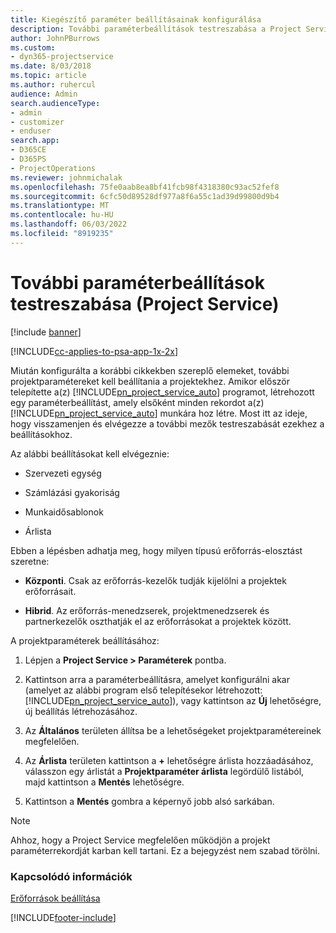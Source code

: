 ```yaml
---
title: Kiegészítő paraméter beállításainak konfigurálása
description: További paraméterbeállítások testreszabása a Project Service szolgáltatásban
author: JohnPBurrows
ms.custom:
- dyn365-projectservice
ms.date: 8/03/2018
ms.topic: article
ms.author: ruhercul
audience: Admin
search.audienceType:
- admin
- customizer
- enduser
search.app:
- D365CE
- D365PS
- ProjectOperations
ms.reviewer: johnmichalak
ms.openlocfilehash: 75fe0aab8ea8bf41fcb98f4318380c93ac52fef8
ms.sourcegitcommit: 6cfc50d89528df977a8f6a55c1ad39d99800d9b4
ms.translationtype: MT
ms.contentlocale: hu-HU
ms.lasthandoff: 06/03/2022
ms.locfileid: "8919235"
---
```

# <a name="configure-additional-parameter-settings-project-service"></a>További paraméterbeállítások testreszabása (Project Service)

[!include [banner](../includes/psa-now-project-operations.md)]

[!INCLUDE[cc-applies-to-psa-app-1x-2x](../includes/cc-applies-to-psa-app-1x-2x.md)]

Miután konfigurálta a korábbi cikkekben szereplő elemeket, további projektparamétereket kell beállítania a projektekhez. Amikor először telepítette a(z) [!INCLUDE[pn_project_service_auto](../includes/pn-project-service-auto.md)] programot, létrehozott egy paraméterbeállítást, amely elsőként minden rekordot a(z) [!INCLUDE[pn_project_service_auto](../includes/pn-project-service-auto.md)] munkára hoz létre. Most itt az ideje, hogy visszamenjen és elvégezze a további mezők testreszabását ezekhez a beállításokhoz.  
  
 Az alábbi beállításokat kell elvégeznie:  
  
-   Szervezeti egység  
  
-   Számlázási gyakoriság  
  
-   Munkaidősablonok  
  
-   Árlista  
 
Ebben a lépésben adhatja meg, hogy milyen típusú erőforrás-elosztást szeretne:  
  
- **Központi**. Csak az erőforrás-kezelők tudják kijelölni a projektek erőforrásait.  
  
- **Hibrid**. Az erőforrás-menedzserek, projektmenedzserek és partnerkezelők oszthatják el az erőforrásokat a projektek között.  
  
 
A projektparaméterek beállításához:  
  
1. Lépjen a **Project Service > Paraméterek** pontba.  
  
2. Kattintson arra a paraméterbeállításra, amelyet konfigurálni akar (amelyet az alábbi program első telepítésekor létrehozott: [!INCLUDE[pn_project_service_auto](../includes/pn-project-service-auto.md)]), vagy kattintson az **Új** lehetőségre, új beállítás létrehozásához.  
  
3. Az **Általános** területen állítsa be a lehetőségeket projektparamétereinek megfelelően.  
  
4. Az **Árlista** területen kattintson a **+** lehetőségre árlista hozzáadásához, válasszon egy árlistát a **Projektparaméter árlista** legördülő listából, majd kattintson a **Mentés** lehetőségre.  
  
5. Kattintson a **Mentés** gombra a képernyő jobb alsó sarkában.  

> [!NOTE]
> Ahhoz, hogy a Project Service megfelelően működjön a projekt paraméterrekordját karban kell tartani. Ez a bejegyzést nem szabad törölni.

### <a name="see-also"></a>Kapcsolódó információk  
 [Erőforrások beállítása](../psa/set-up-resources.md)


[!INCLUDE[footer-include](../includes/footer-banner.md)]
